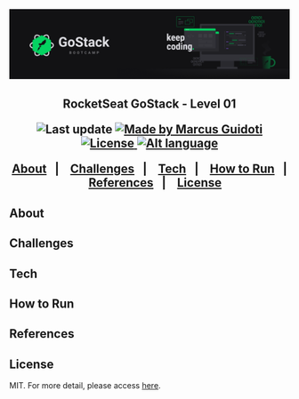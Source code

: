 <img alt="GoStack" src="https://github.com/mguidoti/learn-rocketseat-gostack-level-01/blob/master/assets/header.png">

<h2 align="center">
  RocketSeat GoStack - Level 01
</h2w>

<p align="center">
  <img alt="Last update" src="https://img.shields.io/github/last-commit/mguidoti/learn-rocketseat-gostack-level-01?color=04D361"/>

  <a href="https://github.com/mguidoti">
      <img alt="Made by Marcus Guidoti" src="https://img.shields.io/badge/made%20by-mguidoti-%2304D361"/>
  </a>

  <a href="https://github.com/mguidoti/learn-rocketseat-gostack-level-01/blob/main/LICENSE">
    <img alt="License" src="https://img.shields.io/github/license/mguidoti/learn-rocketseat-gostack-level-01?color=04D361">
  </a>

  <a href="https://github.com/mguidoti/learn-rocketseat-gostack-level-01/blob/master/docs/README-ptbr.md">
    <img alt="Alt language" src="https://img.shields.io/badge/alt%20language-pt--br-ffeb00"/>
  </a>
</p>

<p align="center">
  <a href="#About">About</a>&nbsp;&nbsp;&nbsp;|&nbsp;&nbsp;&nbsp;
  <a href="#Challenges">Challenges</a>&nbsp;&nbsp;&nbsp;|&nbsp;&nbsp;&nbsp;
  <a href="#Tech">Tech</a>&nbsp;&nbsp;&nbsp;|&nbsp;&nbsp;&nbsp;
  <a href="#How to Run">How to Run</a>&nbsp;&nbsp;&nbsp;|&nbsp;&nbsp;&nbsp;
  <a href="#References">References</a>&nbsp;&nbsp;&nbsp;|&nbsp;&nbsp;&nbsp;
  <a href="#License">License</a>
</p>

## About

## Challenges

## Tech

## How to Run

## References

## License
MIT. For more detail, please access [here](https://github.com/mguidoti/learn-rocketseat-gostack-conceitos-nodejs/blob/master/LICENSE). 